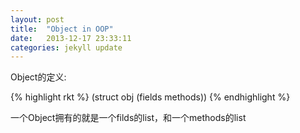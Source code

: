 ```yaml
---
layout: post
title:  "Object in OOP"
date:   2013-12-17 23:33:11
categories: jekyll update
---
```


Object的定义:

{% highlight rkt %}
(struct obj (fields methods))
{% endhighlight %}

一个Object拥有的就是一个filds的list，和一个methods的list
